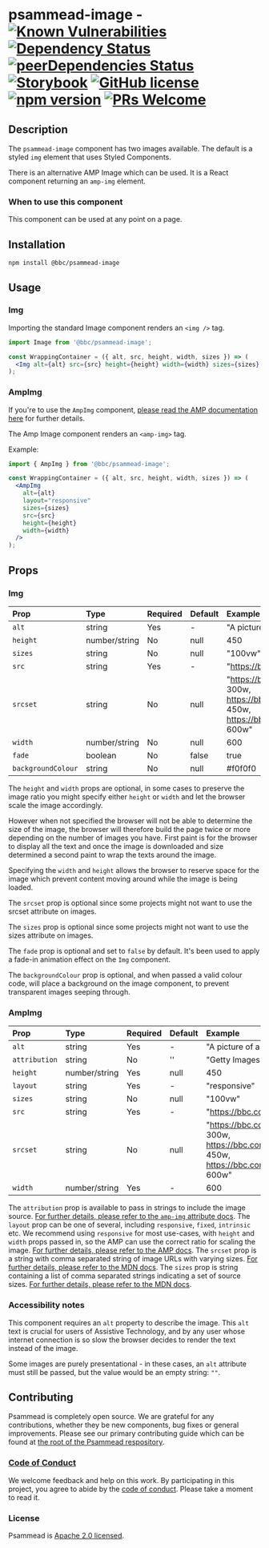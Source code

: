 # psammead-image - [![Known Vulnerabilities](https://snyk.io/test/github/bbc/psammead/badge.svg?targetFile=packages%2Fcomponents%2Fpsammead-image%2Fpackage.json)](https://snyk.io/test/github/bbc/psammead?targetFile=packages%2Fcomponents%2Fpsammead-image%2Fpackage.json) [![Dependency Status](https://david-dm.org/bbc/psammead.svg?path=packages/components/psammead-image)](https://david-dm.org/bbc/psammead?path=packages/components/psammead-image) [![peerDependencies Status](https://david-dm.org/bbc/psammead/peer-status.svg?path=packages/components/psammead-image)](https://david-dm.org/bbc/psammead?path=packages/components/psammead-image&type=peer) [![Storybook](https://raw.githubusercontent.com/storybooks/brand/master/badge/badge-storybook.svg?sanitize=true)](https://bbc.github.io/psammead/?path=/story/image-img--landscape-image) [![GitHub license](https://img.shields.io/badge/license-Apache%202.0-blue.svg)](https://github.com/bbc/psammead/blob/latest/LICENSE) [![npm version](https://img.shields.io/npm/v/@bbc/psammead-image.svg)](https://www.npmjs.com/package/@bbc/psammead-image) [![PRs Welcome](https://img.shields.io/badge/PRs-welcome-brightgreen.svg)](https://github.com/bbc/psammead/blob/latest/CONTRIBUTING.md)

## Description

The `psammead-image` component has two images available. The default is a styled `img` element that uses Styled Components.

There is an alternative AMP Image which can be used. It is a React component returning an `amp-img` element.

### When to use this component

This component can be used at any point on a page.

<!-- ### When not to use this component -->

## Installation

`npm install @bbc/psammead-image`

## Usage

### Img

Importing the standard Image component renders an `<img />` tag.

```jsx
import Image from '@bbc/psammead-image';

const WrappingContainer = ({ alt, src, height, width, sizes }) => (
  <Img alt={alt} src={src} height={height} width={width} sizes={sizes} fade />
);
```

### AmpImg

If you're to use the `AmpImg` component, [please read the AMP documentation here](https://www.ampproject.org/docs/reference/components/amp-img) for further details.

The Amp Image component renders an `<amp-img>` tag.

Example:

```jsx
import { AmpImg } from '@bbc/psammead-image';

const WrappingContainer = ({ alt, src, height, width, sizes }) => (
  <AmpImg
    alt={alt}
    layout="responsive"
    sizes={sizes}
    src={src}
    height={height}
    width={width}
  />
);
```

## Props

### Img
<!-- prettier-ignore -->
| Prop | Type | Required | Default | Example |
|:-----|:-----|:---------|:--------|:--------|
| `alt`    | string        | Yes | -     | "A picture of a cat" |
| `height` | number/string | No  | null  | 450 |
| `sizes`  | string        | No  | null  | "100vw" |
| `src`    | string        | Yes | -     | "https://bbc.com/300/cat.jpg" |
| `srcset` | string        | No  | null  | "https://bbc.com/300/cat.jpg 300w, https://bbc.com/450/cat.jpg 450w, https://bbc.com/600/cat.jpg 600w" |
| `width`  | number/string | No  | null  | 600 |
| `fade`   |  boolean      | No  | false | true |
| `backgroundColour` | string | No | null | #f0f0f0 |

The `height` and `width` props are optional, in some cases to preserve the image ratio you might specify either `height` or `width` and let the browser scale the image accordingly.

However when not specified the browser will not be able to determine the size of the image, the browser will therefore build the page twice or more depending on the number of images you have. First paint is for the browser to display all the text and once the image is downloaded and size determined a second paint to wrap the texts around the image.

Specifying the `width` and `height` allows the browser to reserve space for the image which prevent content moving around while the image is being loaded.

The `srcset` prop is optional since some projects might not want to use the srcset attribute on images.

The `sizes` prop is optional since some projects might not want to use the sizes attribute on images.

The `fade` prop is optional and set to `false` by default. It's been used to apply a fade-in animation effect on the `Img` component.

The `backgroundColour` prop is optional, and when passed a valid colour code, will place a background on the image component, to prevent transparent images seeping through.

### AmpImg
<!-- prettier-ignore -->
| Prop | Type | Required | Default | Example |
|:-----|:-----|:---------|:--------|:--------|
| `alt`         | string        | Yes | -    | "A picture of a cat" |
| `attribution` | string        | No  | ''   | "Getty Images" |
| `height`      | number/string | Yes | null | 450 |
| `layout`      | string        | Yes | -    | "responsive" |
| `sizes`       | string        | No  | null | "100vw" |
| `src`         | string        | Yes | -    | "https://bbc.com/300/cat.jpg" |
| `srcset`      | string        | No  | null | "https://bbc.com/300/cat.jpg 300w, https://bbc.com/450/cat.jpg 450w, https://bbc.com/600/cat.jpg 600w" |
| `width`       | number/string | Yes | -    | 600 |

The `attribution` prop is available to pass in strings to include the image source. [For further details, please refer to the `amp-img` attribute docs](https://www.ampproject.org/docs/reference/components/amp-img#attributes).
The `layout` prop can be one of several, including `responsive`, `fixed`, `intrinsic` etc. We recommend using `responsive` for most use-cases, with `height` and `width` props passed in, so the AMP can use the correct ratio for scaling the image. [For further details, please refer to the AMP docs](https://www.ampproject.org/docs/reference/components/amp-img).
The `srcset` prop is a string with comma separated string of image URLs with varying sizes. [For further details, please refer to the MDN docs](https://developer.mozilla.org/en-US/docs/Web/HTML/Element/img#attr-srcset).
The `sizes` prop is string containing a list of comma separated strings indicating a set of source sizes. [For further details, please refer to the MDN docs](https://developer.mozilla.org/en-US/docs/Web/HTML/Element/img#attr-sizes).

### Accessibility notes

This component requires an `alt` property to describe the image. This `alt` text is crucial for users of Assistive Technology, and by any user whose internet connection is so slow the browser decides to render the text instead of the image.

Some images are purely presentational - in these cases, an `alt` attribute must still be passed, but the value would be an empty string: `""`.

<!-- ## Roadmap -->

<!-- ## Additional notes -->

## Contributing

Psammead is completely open source. We are grateful for any contributions, whether they be new components, bug fixes or general improvements. Please see our primary contributing guide which can be found at [the root of the Psammead respository](https://github.com/bbc/psammead/blob/latest/CONTRIBUTING.md).

### [Code of Conduct](https://github.com/bbc/psammead/blob/latest/CODE_OF_CONDUCT.md)

We welcome feedback and help on this work. By participating in this project, you agree to abide by the [code of conduct](https://github.com/bbc/psammead/blob/latest/CODE_OF_CONDUCT.md). Please take a moment to read it.

### License

Psammead is [Apache 2.0 licensed](https://github.com/bbc/psammead/blob/latest/LICENSE).
